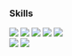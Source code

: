
<p align="center">
   <h3>Skills</h3>
   <div>
      <!-- plastic, flat, flat-square, for-the-badge, social -->
      <img src="https://img.shields.io/badge/Javascript-F7DF1E?style=for-the-badge&logo=Javascript&logoColor=white"/>
      <img src="https://img.shields.io/badge/jQuery-0769AD?style=for-the-badge&logo=jQuery&logoColor=white"/>
      <img src="https://img.shields.io/badge/HTML-E34F26?style=for-the-badge&logo=HTML5&logoColor=white"/>
      <img src="https://img.shields.io/badge/CSS-1572B6?style=for-the-badge&logo=CSS3&logoColor=white"/>
      <img src="https://img.shields.io/badge/Sass-CC6699?style=for-the-badge&logo=Sass&logoColor=white"/>
   </div>
   
   <div>
      <img src="https://img.shields.io/badge/Vue.js-4FC08D?style=for-the-badge&logo=Vue.js&logoColor=white"/>
      <img src="https://img.shields.io/badge/Vuetify-1867C0?style=for-the-badge&logo=Vuetify&logoColor=white"/>
   </div>
<div>
   
<div align="center">
   
</div>
